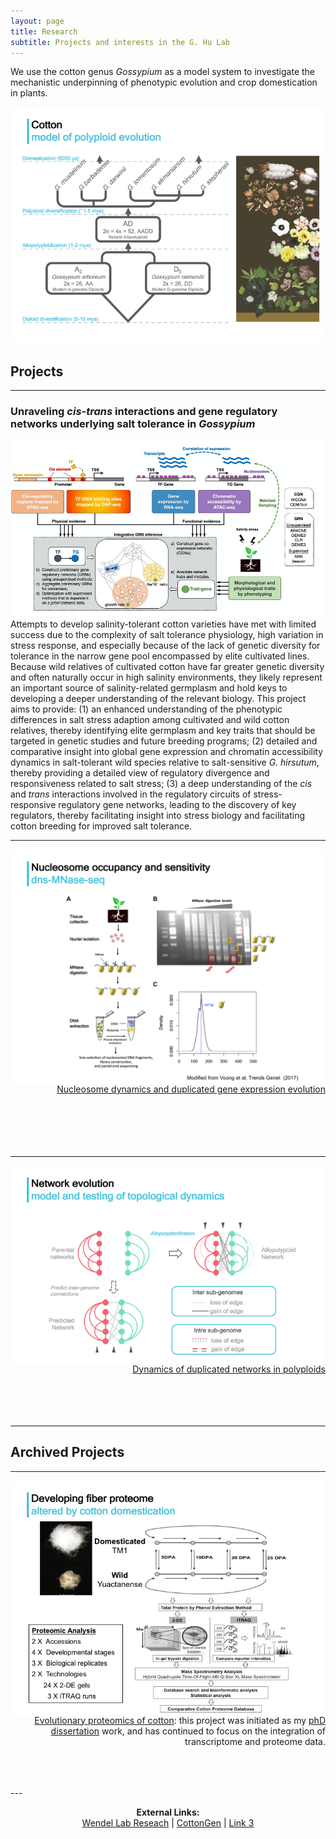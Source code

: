 ```yaml
---
layout: page
title: Research
subtitle: Projects and interests in the G. Hu Lab
---
```


We use the cotton genus *Gossypium* as a model system to investigate the mechanistic underpinning of phenotypic evolution and crop domestication in plants.

![](/research/cottonModel.png)

## Projects
---
### Unraveling *cis*-*trans* interactions and gene regulatory networks underlying salt tolerance in *Gossypium*
![](/research/saltnet.png)  
Attempts to develop salinity-tolerant cotton varieties have met with limited success due to the complexity of salt tolerance physiology, high variation in stress response, and especially because of the lack of genetic diversity for tolerance in the narrow gene pool encompassed by elite cultivated lines. Because wild relatives of cultivated cotton have far greater genetic diversity and often naturally occur in high salinity environments, they likely represent an important source of salinity-related germplasm and hold keys to developing a deeper understanding of the relevant biology. This project aims to provide: (1) an enhanced understanding of the phenotypic differences in salt stress adaption among cultivated and wild cotton relatives, thereby identifying elite germplasm and key traits that should be targeted in genetic studies and future breeding programs; (2) detailed and comparative insight into global gene expression and chromatin accessibility dynamics in salt-tolerant wild species relative to salt-sensitive *G. hirsutum*, thereby providing a detailed view of regulatory divergence and responsiveness related to salt stress; (3) a deep understanding of the *cis* and *trans* interactions involved in the regulatory circuits of stress-responsive regulatory gene networks, leading to the discovery of key regulators, thereby facilitating insight into stress biology and facilitating cotton breeding for improved salt tolerance.

---
   
<p align="left">
  <img align="left" src="/research/dns.png" width="500">
</p>

<p align="right">
  <br><br><br><br><br><br>
  <a href="/research/nucleosomeEvo">Nucleosome dynamics and duplicated gene expression evolution</a>
  <br><br><br><br><br><br>
</p>

---
   
<p align="left">
  <img align="left" src="/research/NetworkEvo.png" width="500">
</p>

<p align="right">
  <br><br><br><br><br>
  <a href="/research/NetworkEvo">Dynamics of duplicated networks in polyploids</a>
  <br><br><br><br><br>
</p>

---
## Archived Projects
---
<p align="left">
  <img align="left" src="/research/proteomics.png" width="500">
</p>
<p align="right">
  <br><br><br><br>
  <a href="/research/proteomics">Evolutionary proteomics of cotton</a>: this project was initiated as my <a href="http://lib.dr.iastate.edu/etd/13415/">phD dissertation</a> work, and has continued to focus on the integration of transcriptome and proteome data.
  <br><br><br><br>
</p>
---

<div>
<p align="center">
  <b>External Links:</b><br>
  <a href="http://www.eeob.iastate.edu/faculty/WendelJ/research.htm">Wendel Lab Reseach</a> |
  <a href="https://www.cottongen.org">CottonGen</a> |
  <a href="#">Link 3</a>
  <br><br>
</p>
</div>
